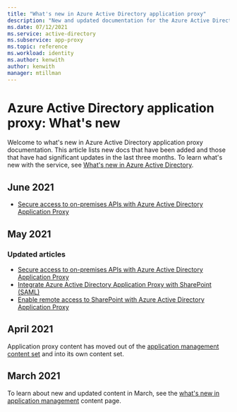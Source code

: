 ```yaml
---
title: "What's new in Azure Active Directory application proxy"
description: "New and updated documentation for the Azure Active Directory application proxy."
ms.date: 07/12/2021
ms.service: active-directory
ms.subservice: app-proxy
ms.topic: reference
ms.workload: identity
ms.author: kenwith
author: kenwith
manager: mtillman
---
```


# Azure Active Directory application proxy: What's new

Welcome to what's new in Azure Active Directory application proxy documentation. This article lists new docs that have been added and those that have had significant updates in the last three months. To learn what's new with the service, see [What's new in Azure Active Directory](../fundamentals/whats-new.md).

## June 2021
- [Secure access to on-premises APIs with Azure Active Directory Application Proxy](application-proxy-secure-api-access.md)

## May 2021

### Updated articles

- [Secure access to on-premises APIs with Azure Active Directory Application Proxy](application-proxy-secure-api-access.md)
- [Integrate Azure Active Directory Application Proxy with SharePoint (SAML)](application-proxy-integrate-with-sharepoint-server-saml.md)
- [Enable remote access to SharePoint with Azure Active Directory Application Proxy](application-proxy-integrate-with-sharepoint-server.md)


## April 2021

Application proxy content has moved out of the [application management content set](../manage-apps/index.yml) and into its own content set.

## March 2021

To learn about new and updated content in March, see the [what's new in application management](../manage-apps/whats-new-docs.md) content page.